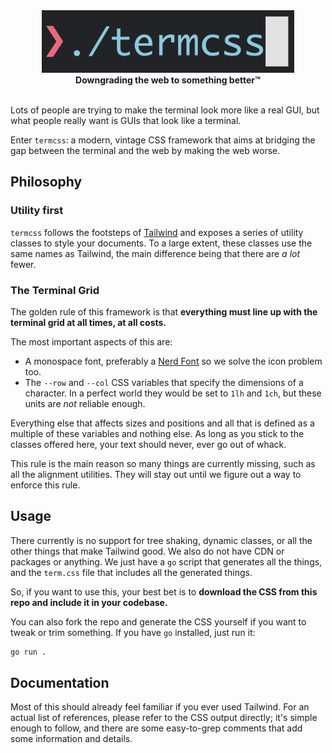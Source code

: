 <div align="center">
  <img src="logo.png" alt="logo" height="100px">
  <div><strong>Downgrading the web to something better™</strong></div>
</div>

<br>

Lots of people are trying to make the terminal look more like a real GUI, but
what people really want is GUIs that look like a terminal.

Enter `termcss`: a modern, vintage CSS framework that aims at bridging the gap
between the terminal and the web by making the web worse.

## Philosophy

### Utility first

`termcss` follows the footsteps of [Tailwind](https://tailwindcss.com/) and
exposes a series of utility classes to style your documents. To a large extent,
these classes use the same names as Tailwind, the main difference being that
there are _a lot_ fewer.

### The Terminal Grid

The golden rule of this framework is that **everything must line up with the
terminal grid at all times, at all costs.**

The most important aspects of this are:

- A monospace font, preferably a [Nerd Font](https://www.nerdfonts.com/#home) so
  we solve the icon problem too.
- The `--row` and `--col` CSS variables that specify the dimensions of a
  character. In a perfect world they would be set to `1lh` and `1ch`, but these
  units are _not_ reliable enough.

Everything else that affects sizes and positions and all that is defined as a
multiple of these variables and nothing else. As long as you stick to the
classes offered here, your text should never, ever go out of whack.

This rule is the main reason so many things are currently missing, such as all
the alignment utilities. They will stay out until we figure out a way to enforce
this rule.

## Usage

There currently is no support for tree shaking, dynamic classes, or all the
other things that make Tailwind good. We also do not have CDN or packages or
anything. We just have a `go` script that generates all the things, and the
`term.css` file that includes all the generated things.

So, if you want to use this, your best bet is to **download the CSS from this
repo and include it in your codebase.**

You can also fork the repo and generate the CSS yourself if you want to tweak or
trim something. If you have `go` installed, just run it:

```sh
go run .
```

## Documentation

Most of this should already feel familiar if you ever used Tailwind. For an
actual list of references, please refer to the CSS output directly; it's simple
enough to follow, and there are some easy-to-grep comments that add some
information and details.
